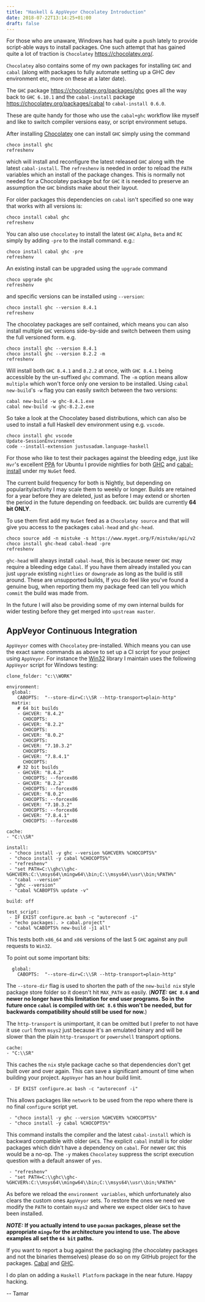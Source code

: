 ```yaml
---
title: "Haskell & AppVeyor Chocolatey Introduction"
date: 2018-07-22T13:14:25+01:00
draft: false
---
```


For those who are unaware, Windows has had quite a push lately to provide script-able
ways to install packages. One such attempt that has gained quite a lot of traction is
`Chocolatey` https://chocolatey.org/.

`Chocolatey` also contains some of my own packages for installing `GHC` and `cabal`
(along with packages to fully automate setting up a GHC dev environment etc, more on these
at a later date).

The `GHC` package https://chocolatey.org/packages/ghc goes all the way back to `GHC 6.10.1`
and the `cabal-install` package https://chocolatey.org/packages/cabal to `cabal-install 0.6.0`.

These are quite handy for those who use the `cabal+ghc` workflow like myself and like to switch
compiler versions easy, or script environment setups.

After installing [Chocolatey](https://chocolatey.org/install#installing-chocolatey)
 one can install `GHC` simply using the command

```
choco install ghc
refreshenv
```

which will install and reconfigure the latest released `GHC` along with the latest
`cabal-install`. The `refreshenv` is needed in order to reload the `PATH` variables which
an install of the package changes.  This is normally not needed for a Chocolatey package
but for `GHC` it is needed to preserve an assumption the `GHC` bindists make about their layout.

For older packages this dependencies on `cabal` isn't specified so one way that works
with all versions is:

```
choco install cabal ghc
refreshenv
```

You can also use `chocolatey` to install the latest `GHC` `Alpha`, `Beta` and `RC` simply by adding
`-pre` to the install command. e.g.:

```
choco install cabal ghc -pre
refreshenv
```

An existing install can be upgraded using the `upgrade` command

```
choco upgrade ghc
refreshenv
```

and specific versions can be installed using `--version`:

```
choco install ghc --version 8.4.1
refreshenv
```

The chocolatey packages are self contained, which means you can also install multiple `GHC`
versions side-by-side and switch between them using the full versioned form. e.g.

```
choco install ghc --version 8.4.1
choco install ghc --version 8.2.2 -m
refreshenv
```

Will install both `GHC 8.4.1` and `8.2.2` at once, with `GHC 8.4.1` being accessible
by the un-suffixed `ghc` command. The `-m` option means allow `multiple` which won't
force only one version to be installed. Using `cabal new-build`'s `-w` flag you can
easily switch between the two versions:

```
cabal new-build -w ghc-8.4.1.exe
cabal new-build -w ghc-8.2.2.exe
```

So take a look at the Chocolatey based distributions, which can also be used to install a full
Haskell dev environment using e.g. `vscode`.

```
choco install ghc vscode
Update-SessionEnvironment
code --install-extension justusadam.language-haskell
```

For those who like to test their packages against the bleeding edge, just like `Hvr`'s
excellent [PPA](https://launchpad.net/~hvr/+ppa-packages) for Ubuntu I provide nightlies
for both [GHC](https://www.myget.org/feed/mistuke/package/nuget/ghc-head) and
[cabal-install](https://www.myget.org/feed/mistuke/package/nuget/cabal-head) under my `NuGet` feed.

The current build frequency for both is Nightly, but depending on popularity/activity I may scale them
to weekly or longer. Builds are retained for a year before they are deleted, just as before I may extend or
shorten the period in the future depending on feedback. `GHC` builds are currently **64 bit ONLY**.

To use them first add my `NuGet` feed as a `Chocolatey source` and that will give you access to the
packages `cabal-head` and `ghc-head`.


```
choco source add -n mistuke -s https://www.myget.org/F/mistuke/api/v2
choco install ghc-head cabal-head -pre
refreshenv
```

`ghc-head` will always install `cabal-head`, this is because newer `GHC` may require a bleeding edge
`Cabal`. If you have them already installed you can just `upgrade` existing `nightlies` or `downgrade`
as long as the build is still around.  These are unsupported builds, If you do feel like you've found
a genuine bug, when reporting them my package feed can tell you which `commit` the build was made from.

In the future I will also be providing some of my own internal builds for wider testing before they get
merged into `upstream master`.

## AppVeyor Continuous Integration

`AppVeyor` comes with `Chocolatey` pre-installed. Which means you can use the exact same commands
as above to set up a CI script for your project using `AppVeyor`.  For instance the [Win32](https://github.com/haskell/win32/blob/master/appveyor.yml) library
I maintain uses the following `AppVeyor` script for Windows testing:


```
clone_folder: "c:\\WORK"

environment:
  global:
    CABOPTS:  "--store-dir=C:\\SR --http-transport=plain-http"
  matrix:
    # 64 bit builds
    - GHCVER: "8.4.2"
      CHOCOPTS:
    - GHCVER: "8.2.2"
      CHOCOPTS:
    - GHCVER: "8.0.2"
      CHOCOPTS:
    - GHCVER: "7.10.3.2"
      CHOCOPTS:
    - GHCVER: "7.8.4.1"
      CHOCOPTS:
    # 32 bit builds
    - GHCVER: "8.4.2"
      CHOCOPTS: --forcex86
    - GHCVER: "8.2.2"
      CHOCOPTS: --forcex86
    - GHCVER: "8.0.2"
      CHOCOPTS: --forcex86
    - GHCVER: "7.10.3.2"
      CHOCOPTS: --forcex86
    - GHCVER: "7.8.4.1"
      CHOCOPTS: --forcex86

cache:
- "C:\\SR"

install:
 - "choco install -y ghc --version %GHCVER% %CHOCOPTS%"
 - "choco install -y cabal %CHOCOPTS%"
 - "refreshenv"
 - "set PATH=C:\\ghc\\ghc-%GHCVER%:C:\\msys64\\mingw64\\bin;C:\\msys64\\usr\\bin;%PATH%"
 - "cabal --version"
 - "ghc --version"
 - "cabal %CABOPTS% update -v"

build: off

test_script:
 - IF EXIST configure.ac bash -c "autoreconf -i"
 - "echo packages:. > cabal.project"
 - "cabal %CABOPTS% new-build -j1 all"
```

This tests both `x86_64` and `x86` versions of the last 5 `GHC` against any pull requests to `Win32`.

To point out some important bits:

```
  global:
    CABOPTS:  "--store-dir=C:\\SR --http-transport=plain-http"
```

The `--store-dir` flag is used to shorten the path of the `new-build nix` style package store folder so
it doesn't hit `MAX_PATH` as easily. (***NOTE:*** __`GHC 8.6` and newer no longer have this limitation for
end user programs. So in the future once `cabal` is compiled with `GHC 8.6` this won't be needed, but for
backwards compatibility should still be used for now.__)

The `http-transport` is unimportant, it can be omitted but I prefer to not have it use `curl` from `msys2`
just because it's an emulated binary and will be slower than the plain `http-transport` or `powershell`
transport options.

```
cache:
- "C:\\SR"
```

This caches the `nix` style package cache so that dependencies don't get built over and over again. This can
save a significant amount of time when building your project. `AppVeyor` has an hour build limit.

```
 - IF EXIST configure.ac bash -c "autoreconf -i"
```

This allows packages like `network` to be used from the repo where there is no final `configure` script yet.

```
 - "choco install -y ghc --version %GHCVER% %CHOCOPTS%"
 - "choco install -y cabal %CHOCOPTS%"
```

This command installs the compiler and the latest `cabal-install` which is backward compatible with older `GHC`s.
The explicit `cabal` install is for older packages which didn't have a dependency on `cabal`.  For newer `GHC` this
would be a no-op. The `-y` makes `Chocolatey` suppress the script execution question with a default answer of `yes`.

```
 - "refreshenv"
 - "set PATH=C:\\ghc\\ghc-%GHCVER%:C:\\msys64\\mingw64\\bin;C:\\msys64\\usr\\bin;%PATH%"
```

As before we reload the `environment variables`, which unfortunately also clears the custom ones `AppVeyor` sets.
To restore the ones we need we modify the `PATH` to contain `msys2` and where we expect older `GHC`s to have been installed.

***NOTE:*** __If you actually intend to use `pacman` packages, please set the appropriate `mingw` for the architecture you intend
to use. The above examples all set the `64 bit` paths.__

If you want to report a bug against the packaging (the chocolatey packages and not the binaries themselves) please do so on my
GitHub project for the packages. [Cabal](https://github.com/Mistuke/CabalChoco) and [GHC](https://github.com/Mistuke/GhcChoco).

I do plan on adding a `Haskell Platform` package in the near future. Happy hacking.

-- Tamar